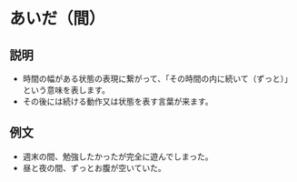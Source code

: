 # あいだ（間）

## 説明

- 時間の幅がある状態の表現に繋がって、「その時間の内に続いて（ずっと）」という意味を表します。
- その後には続ける動作又は状態を表す言葉が来ます。

## 例文

- 週末の間、勉強したかったが完全に遊んでしまった。
- 昼と夜の間、ずっとお腹が空いていた。